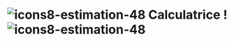 # ![icons8-estimation-48](https://github.com/mathieu-Glt/Calculette-scientifique/assets/84771497/015a1d39-c911-4b97-9b89-ff2247dec6de) Calculatrice !  ![icons8-estimation-48](https://github.com/mathieu-Glt/Calculette-scientifique/assets/84771497/015a1d39-c911-4b97-9b89-ff2247dec6de)
